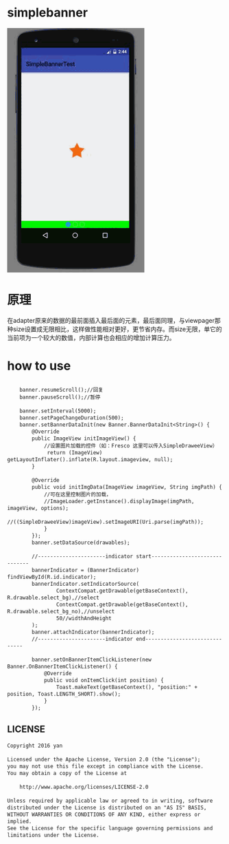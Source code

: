 # simplebanner
![GIF](GIF.gif)
# 原理
在adapter原来的数据的最前面插入最后面的元素，最后面同理，与viewpager那种size设置成无限相比，这样做性能相对更好，更节省内存。而size无限，单它的当前项为一个较大的数值，内部计算也会相应的增加计算压力。
 
# how to use
## 

```
    banner.resumeScroll();//回复
    banner.pauseScroll();//暂停
    
    banner.setInterval(5000);
    banner.setPageChangeDuration(500);
    banner.setBannerDataInit(new Banner.BannerDataInit<String>() {
        @Override
        public ImageView initImageView() {
            //设置图片加载的控件（如：Fresco 这里可以传入SimpleDraweeView）
             return (ImageView) getLayoutInflater().inflate(R.layout.imageview, null);
        }

        @Override
        public void initImgData(ImageView imageView, String imgPath) {
            //可在这里控制图片的加载，
            //ImageLoader.getInstance().displayImage(imgPath, imageView, options);
            //((SimpleDraweeView)imageView).setImageURI(Uri.parse(imgPath));
            }
        });
        banner.setDataSource(drawables);

        //----------------------indicator start------------------------------
        bannerIndicator = (BannerIndicator) findViewById(R.id.indicator);
        bannerIndicator.setIndicatorSource(
                ContextCompat.getDrawable(getBaseContext(), R.drawable.select_bg),//select
                ContextCompat.getDrawable(getBaseContext(), R.drawable.select_bg_no),//unselect
                50//widthAndHeight
        );
        banner.attachIndicator(bannerIndicator);
        //----------------------indicator end------------------------------

        banner.setOnBannerItemClickListener(new Banner.OnBannerItemClickListener() {
            @Override
            public void onItemClick(int position) {
                Toast.makeText(getBaseContext(), "position:" + position, Toast.LENGTH_SHORT).show();
            }
        });
```
## LICENSE

    Copyright 2016 yan

    Licensed under the Apache License, Version 2.0 (the "License");
    you may not use this file except in compliance with the License.
    You may obtain a copy of the License at

        http://www.apache.org/licenses/LICENSE-2.0

    Unless required by applicable law or agreed to in writing, software
    distributed under the License is distributed on an "AS IS" BASIS,
    WITHOUT WARRANTIES OR CONDITIONS OF ANY KIND, either express or implied.
    See the License for the specific language governing permissions and
    limitations under the License.


